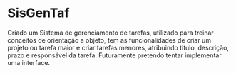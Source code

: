 # SisGenTaf
Criado um Sistema de gerenciamento de tarefas, utilizado para treinar conceitos de orientação a objeto, tem as funcionalidades de criar um projeto ou tarefa maior e criar tarefas menores, atribuindo titulo, descrição, prazo e responsável da tarefa. Futuramente pretendo tentar implementar uma interface.
